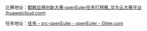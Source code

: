 比赛地址：[鲲鹏应用创新大赛·openEuler任务打榜赛\_华为云大赛平台 (huaweicloud.com)](https://competition.huaweicloud.com/information/1000041420/introduction)

任务地址：[任务 - src-openEuler - openEuler - Gitee.com](https://gitee.com/organizations/src-openeuler/issues?assignee_id=&author_id=&branch=&collaborator_ids=&issue_search=&label_ids=106212487&label_text=hdc-task&milestone_id=&program_id=&scope=&sort=&state=open)